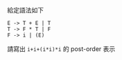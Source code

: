 給定語法如下

<pre><code>E -> T + E | T
T -> F * T | F
F -> i | (E)</code></pre>
請寫出 <code>i+i+(i*i)*i</code> 的 post-order 表示
